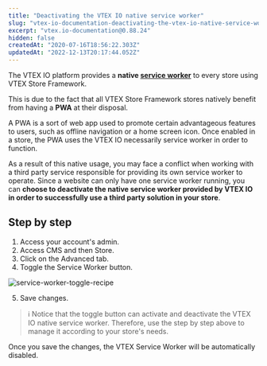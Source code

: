 ```yaml
---
title: "Deactivating the VTEX IO native service worker"
slug: "vtex-io-documentation-deactivating-the-vtex-io-native-service-worker"
excerpt: "vtex.io-documentation@0.88.24"
hidden: false
createdAt: "2020-07-16T18:56:22.303Z"
updatedAt: "2022-12-13T20:17:44.052Z"
---
```


The VTEX IO platform provides a **native [service worker](https://developers.google.com/web/fundamentals/primers/service-workers)** to every store using VTEX Store Framework.

This is due to the fact that all VTEX Store Framework stores natively benefit from having a **PWA** at their disposal.

A PWA is a sort of web app used to promote certain advantageous features to users, such as offline navigation or a home screen icon. Once enabled in a store, the PWA uses the VTEX IO necessarily service worker in order to function.

As a result of this native usage, you may face a conflict when working with a third party service responsible for providing its own service worker to operate.
Since a website can only have one service worker running, you can **choose to deactivate the native service worker provided by VTEX IO in order to successfully use a third party solution in your store**.

## Step by step

1. Access your account's admin.
2. Access CMS and then Store.
3. Click on the Advanced tab.
4. Toggle the Service Worker button.

![service-worker-toggle-recipe](https://cdn.jsdelivr.net/gh/vtexdocs/dev-portal-content@readme-docs/docs/vtex-io/Storefront%20Guides/boosting-performance/87695658-233ccc00-c766-11ea-9615-7cab9045f62d_25.png)

5. Save changes.

> ℹ️ Notice that the toggle button can activate and deactivate the VTEX IO native service worker. Therefore, use the step by step above to manage it according to your store's needs.

Once you save the changes, the VTEX Service Worker will be automatically disabled.
